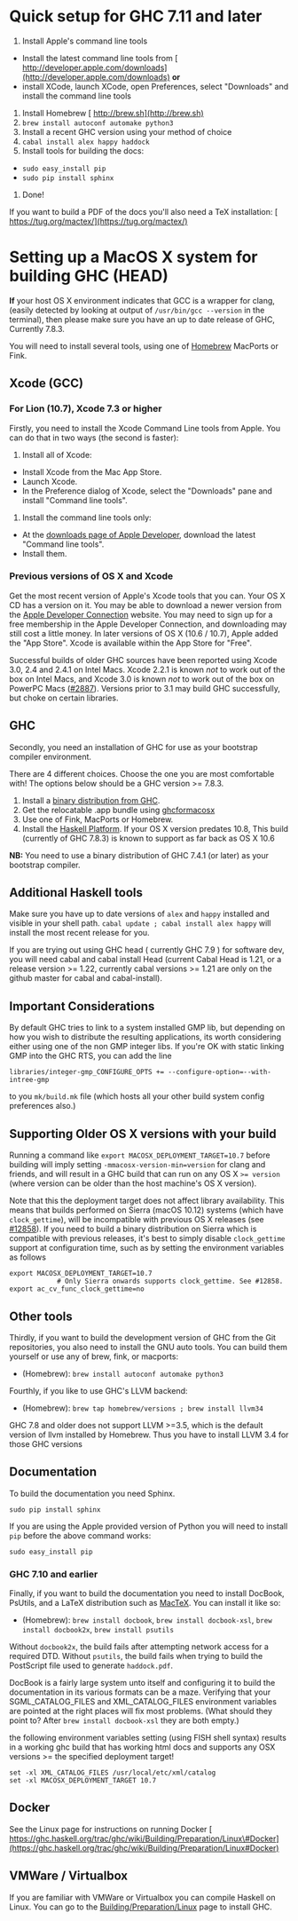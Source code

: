 # Quick setup for GHC 7.11 and later


1. Install Apple's command line tools

  - Install the latest command line tools from [
    http://developer.apple.com/downloads](http://developer.apple.com/downloads) **or**
  - install XCode, launch XCode, open Preferences, select "Downloads" and install the command line tools
1. Install Homebrew [ http://brew.sh](http://brew.sh)
1. `brew install autoconf automake python3`
1. Install a recent GHC version using your method of choice
1. `cabal install alex happy haddock`
1.  Install tools for building the docs:

  - `sudo easy_install pip`
  - `sudo pip install sphinx`
1. Done!


If you want to build a PDF of the docs you'll also need a TeX installation: [
https://tug.org/mactex/](https://tug.org/mactex/)


# Setting up a MacOS X system for building  GHC (HEAD)



**If** your host OS X environment indicates that GCC is a wrapper for clang, (easily detected by looking at output of `/usr/bin/gcc --version` in the terminal),
then please make sure you have an up to date release of GHC, Currently 7.8.3.



You will need to install several tools, using one of  [
Homebrew](http://mxcl.github.com/homebrew/)  MacPorts or Fink.


## Xcode (GCC)


### For Lion (10.7), Xcode 7.3 or higher



Firstly, you need to install the Xcode Command Line tools from Apple. You can do that in two ways (the second is faster):


1. Install all of Xcode:

  - Install Xcode from the Mac App Store.
  - Launch Xcode.
  - In the Preference dialog of Xcode, select the "Downloads" pane and install "Command line tools".
1. Install the command line tools only:

  - At the [
    downloads page of Apple Developer](http://developer.apple.com/downloads), download the latest "Command line tools".
  - Install them.

### Previous versions of OS X and Xcode



Get the most recent version of Apple's Xcode tools that you can. Your OS X CD has a version on it. You may be able to download a newer version from the [
Apple Developer Connection](http://developer.apple.com/tools/xcode) website. You may need to sign up for a free membership in the Apple Developer Connection, and downloading may still cost a little money.  In later versions of OS X (10.6 / 10.7), Apple added the "App Store". Xcode is available within the App Store for "Free".



Successful builds of older GHC sources have been reported using Xcode 3.0, 2.4 and 2.4.1 on Intel Macs. Xcode 2.2.1 is known *not* to work out of the box on Intel Macs, and Xcode 3.0 is known *not* to work out of the box on PowerPC Macs ([\#2887](http://gitlabghc.nibbler/ghc/ghc/issues/2887)). Versions prior to 3.1 may build GHC successfully, but choke on certain libraries.


## GHC



Secondly, you need an installation of GHC for use as your bootstrap compiler environment. 



There are 4 different choices. Choose the one you are most comfortable with! The options below should be a GHC version \>= 7.8.3.


1. Install a [binary distribution from GHC](http://www.haskell.org/ghc/download). 
1. Get the relocatable .app bundle using [
  ghcformacosx](http://github.com/ghcformacosx/ghc-dot-app)
1. Use one of Fink, MacPorts or Homebrew.
1. Install the [
  Haskell Platform](http://www.haskell.org/platform/).  If your OS X version predates 10.8, This build (currently of GHC 7.8.3) is known to support as far back as OS X 10.6 


**NB:** You need to use a binary distribution of GHC 7.4.1 (or later) as your bootstrap compiler.


## Additional Haskell tools



Make sure you have up to date versions of  `alex` and `happy` installed and visible in your shell path. `cabal update ; cabal install alex happy` will install the most recent release for you.



If you are trying out  using GHC head ( currently GHC 7.9 ) for software dev, you will need cabal and cabal install  Head  (current Cabal Head is 1.21, or a release version \>= 1.22, currently cabal versions \>= 1.21 are only on the github master for cabal and cabal-install).


## Important Considerations



By default GHC tries to link to a system installed GMP lib, but depending on how you wish to distribute the resulting applications,
its worth considering either using one of the non GMP integer libs.
If you're OK with static linking GMP into the GHC RTS,
you can add the line 



`libraries/integer-gmp_CONFIGURE_OPTS += --configure-option=--with-intree-gmp`



to you `mk/build.mk` file  (which hosts all your other build system config preferences also.)


## Supporting Older OS X versions with your build



Running a command like  `export MACOSX_DEPLOYMENT_TARGET=10.7` before building will imply setting `-mmacosx-version-min=version` for clang and friends, and will result in a GHC build that can run on any OS X `>= version` (where version can be older than the host machine's OS X version). 



Note that this the deployment target does not affect library availability. This means that builds performed on Sierra (macOS 10.12) systems (which have `clock_gettime`), will be incompatible with previous OS X releases (see [\#12858](http://gitlabghc.nibbler/ghc/ghc/issues/12858)). If you need to build a binary distribution on Sierra which is compatible with previous releases, it's best to simply disable `clock_gettime` support at configuration time, such as by setting the environment variables as follows


```wiki
export MACOSX_DEPLOYMENT_TARGET=10.7
            # Only Sierra onwards supports clock_gettime. See #12858.      
export ac_cv_func_clock_gettime=no
```

## Other tools



Thirdly, if you want to build the development version of GHC from the Git repositories, you also need to install the GNU auto tools. You can build them yourself or use any of brew, fink, or macports:


- (Homebrew): `brew install autoconf automake python3`


Fourthly, if you like to use GHC's LLVM backend:


- (Homebrew): `brew tap homebrew/versions ; brew install llvm34`


GHC 7.8 and older does not support LLVM \>=3.5, which is the default version of llvm installed by Homebrew. Thus you have to install LLVM 3.4 for those GHC versions


## Documentation



To build the documentation you need Sphinx. 


```wiki
sudo pip install sphinx
```


If you are using the Apple provided version of Python you will need to install `pip` before the above command works:


```wiki
sudo easy_install pip
```

### GHC 7.10 and earlier



Finally, if you want to build the documentation you need to install DocBook, PsUtils, and a LaTeX distribution such as [
MacTeX](https://tug.org/mactex/mactex-download.html). You can install it like so:


- (Homebrew): `brew install docbook`, `brew install docbook-xsl`, `brew install docbook2x`, `brew install psutils`


Without `docbook2x`, the build fails after attempting network access for a required DTD. Without `psutils`, the build fails when trying to build the PostScript file used to generate `haddock.pdf`.



DocBook is a fairly large system unto itself and configuring it to build the documentation in its various formats can be a maze. Verifying that your SGML\_CATALOG\_FILES and XML\_CATALOG\_FILES environment variables are pointed at the right places will fix most problems. (What should they point to? After `brew install docbook-xsl` they are both empty.)



the following environment variables setting (using FISH shell syntax) results in a working ghc build that has working html docs and supports any OSX versions \>= the specified deployment target!


```wiki
set -xl XML_CATALOG_FILES /usr/local/etc/xml/catalog
set -xl MACOSX_DEPLOYMENT_TARGET 10.7
```

## Docker



See the Linux page for instructions on running Docker
[
https://ghc.haskell.org/trac/ghc/wiki/Building/Preparation/Linux\#Docker](https://ghc.haskell.org/trac/ghc/wiki/Building/Preparation/Linux#Docker)


## VMWare / Virtualbox



If you are familiar with VMWare or Virtualbox you can compile Haskell on Linux. You can go to the [Building/Preparation/Linux](building/preparation/linux) page to install GHC.


